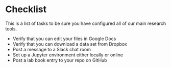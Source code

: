 # Checklist

This is a list of tasks to be sure you have configured all of our main
research tools.

- Verify that you can edit your files in Google Docs
- Verify that you can download a data set from Dropbox
- Post a message to a Slack chat room
- Set up a Jupyter environment either locally or online
- Post a lab book entry to your repo on GitHub
